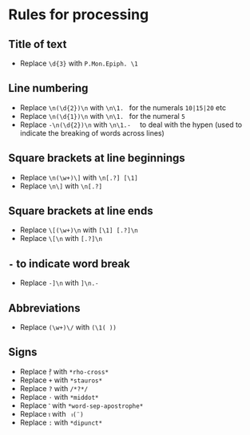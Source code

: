 # Rules for processing

## Title of text
- Replace `\d{3}` with `P.Mon.Epiph. \1`

## Line numbering
- Replace `\n(\d{2})\n` with `\n\1. ` for the numerals `10|15|20` etc
- Replace `\n(\d{1})\n` with `\n\1. ` for the numeral `5`
- Replace `-\n(\d{2})\n` with `\n\1.-  ` to deal with the hypen (used to indicate the breaking of words across lines)

## Square brackets at line beginnings
- Replace `\n(\w+)\]` with `\n[.?] [\1]`
- Replace `\n\]` with `\n[.?]`

## Square brackets at line ends
- Replace `\[(\w+)\n` with `[\1] [.?]\n`
- Replace `\[\n` with `[.?]\n`

## `-` to indicate word break
- Replace `-]\n` with `]\n.- `

## Abbreviations
- Replace `(\w+)\/` with `(\1( ))`

## Signs
- Replace `⳨` with `*rho-cross*`
- Replace `+` with `*stauros*`
- Replace `?` with `/*?*/`
- Replace `·` with `*middot*`
- Replace `⳿` with `*word-sep-apostrophe*`
- Replace `ⲓ̈` with ` ⲓ(¨)`
- Replace `:` with `*dipunct*`
